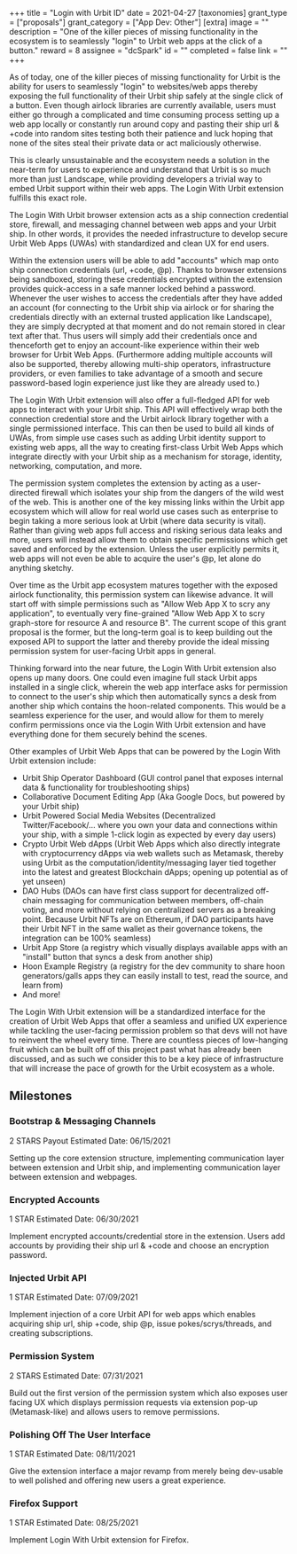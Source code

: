 +++
title = "Login with Urbit ID"
date = 2021-04-27
[taxonomies]
grant_type = ["proposals"]
grant_category = ["App Dev: Other"]
[extra]
image = ""
description = "One of the killer pieces of missing functionality in the ecosystem is to seamlessly \"login\" to Urbit web apps at the click of a button."
reward = 8
assignee = "dcSpark"
id = ""
completed = false
link = ""
+++

As of today, one of the killer pieces of missing functionality for Urbit is the ability for users to seamlessly "login" to websites/web apps thereby exposing the full functionality of their Urbit ship safely at the single click of a button. Even though airlock libraries are currently available, users must either go through a complicated and time consuming process setting up a web app locally or constantly run around copy and pasting their ship url & +code into random sites testing both their patience and luck hoping that none of the sites steal their private data or act maliciously otherwise.

This is clearly unsustainable and the ecosystem needs a solution in the near-term for users to experience and understand that Urbit is so much more than just Landscape, while providing developers a trivial way to embed Urbit support within their web apps. The Login With Urbit extension fulfills this exact role.

The Login With Urbit browser extension acts as a ship connection credential store, firewall, and messaging channel between web apps and your Urbit ship. In other words, it provides the needed infrastructure to develop secure Urbit Web Apps (UWAs) with standardized and clean UX for end users.

Within the extension users will be able to add "accounts" which map onto ship connection credentials (url, +code, @p). Thanks to browser extensions being sandboxed, storing these credentials encrypted within the extension provides quick-access in a safe manner locked behind a password. Whenever the user wishes to access the credentials after they have added an account (for connecting to the Urbit ship via airlock or for sharing the credentials directly with an external trusted application like Landscape), they are simply decrypted at that moment and do not remain stored in clear text after that. Thus users will simply add their credentials once and thenceforth get to enjoy an account-like experience within their web browser for Urbit Web Apps. (Furthermore adding multiple accounts will also be supported, thereby allowing multi-ship operators, infrastructure providers, or even families to take advantage of a smooth and secure password-based login experience just like they are already used to.)

The Login With Urbit extension will also offer a full-fledged API for web apps to interact with your Urbit ship. This API will effectively wrap both the connection credential store and the Urbit airlock library together with a single permissioned interface. This can then be used to build all kinds of UWAs, from simple use cases such as adding Urbit identity support to existing web apps, all the way to creating first-class Urbit Web Apps which integrate directly with your Urbit ship as a mechanism for storage, identity, networking, computation, and more.

The permission system completes the extension by acting as a user-directed firewall which isolates your ship from the dangers of the wild west of the web. This is another one of the key missing links within the Urbit app ecosystem which will allow for real world use cases such as enterprise to begin taking a more serious look at Urbit (where data security is vital). Rather than giving web apps full access and risking serious data leaks and more, users will instead allow them to obtain specific permissions which get saved and enforced by the extension. Unless the user explicitly permits it, web apps will not even be able to acquire the user's @p, let alone do anything sketchy.

Over time as the Urbit app ecosystem matures together with the exposed airlock functionality, this permission system can likewise advance. It will start off with simple permissions such as "Allow Web App X to scry any application", to eventually very fine-grained "Allow Web App X to scry graph-store for resource A and resource B". The current scope of this grant proposal is the former, but the long-term goal is to keep building out the exposed API to support the latter and thereby provide the ideal missing permission system for user-facing Urbit apps in general.

Thinking forward into the near future, the Login With Urbit extension also opens up many doors. One could even imagine full stack Urbit apps installed in a single click, wherein the web app interface asks for permission to connect to the user's ship which then automatically syncs a desk from another ship which contains the hoon-related components. This would be a seamless experience for the user, and would allow for them to merely confirm permissions once via the Login With Urbit extension and have everything done for them securely behind the scenes.

Other examples of Urbit Web Apps that can be powered by the Login With Urbit extension include:

 - Urbit Ship Operator Dashboard (GUI control panel that exposes internal data & functionality for troubleshooting ships)
 - Collaborative Document Editing App (Aka Google Docs, but powered by your Urbit ship)
 - Urbit Powered Social Media Websites (Decentralized Twitter/Facebook/… where you own your data and connections within your ship, with a simple 1-click login as expected by every day users)
 - Crypto Urbit Web dApps (Urbit Web Apps which also directly integrate with cryptocurrency dApps via web wallets such as Metamask, thereby using Urbit as the computation/identity/messaging layer tied together into the latest and greatest Blockchain dApps; opening up potential as of yet unseen)
 - DAO Hubs (DAOs can have first class support for decentralized off-chain messaging for communication between members, off-chain voting, and more without relying on centralized servers as a breaking point. Because Urbit NFTs are on Ethereum, if DAO participants have their Urbit NFT in the same wallet as their governance tokens, the integration can be 100% seamless)
 - Urbit App Store (a registry which visually displays available apps with an "install" button that syncs a desk from another ship)
 - Hoon Example Registry (a registry for the dev community to share hoon generators/galls apps they can easily install to test, read the source, and learn from)
 - And more!

The Login With Urbit extension will be a standardized interface for the creation of Urbit Web Apps that offer a seamless and unified UX experience while tackling the user-facing permission problem so that devs will not have to reinvent the wheel every time. There are countless pieces of low-hanging fruit which can be built off of this project past what has already been discussed, and as such we consider this to be a key piece of infrastructure that will increase the pace of growth for the Urbit ecosystem as a whole.


## Milestones

### Bootstrap & Messaging Channels
2 STARS Payout
Estimated Date: 06/15/2021

Setting up the core extension structure, implementing communication layer between extension and Urbit ship, and implementing communication layer between extension and webpages.

### Encrypted Accounts
1 STAR
Estimated Date: 06/30/2021

Implement encrypted accounts/credential store in the extension. Users add accounts by providing their ship url & +code and choose an encryption password.

### Injected Urbit API
1 STAR
Estimated Date: 07/09/2021

Implement injection of a core Urbit API for web apps which enables acquiring ship url, ship +code, ship @p, issue pokes/scrys/threads, and creating subscriptions.

### Permission System
2 STARS 
Estimated Date: 07/31/2021

Build out the first version of the permission system which also exposes user facing UX which displays permission requests via extension pop-up (Metamask-like) and allows users to remove permissions.

### Polishing Off The User Interface
1 STAR
Estimated Date: 08/11/2021

Give the extension interface a major revamp from merely being dev-usable to well polished and offering new users a great experience.

### Firefox Support
1 STAR
Estimated Date: 08/25/2021

Implement Login With Urbit extension for Firefox.    
